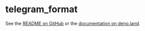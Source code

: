 # telegram_format

See the [README on GitHub](https://github.com/EdJoPaTo/telegram-format#readme)
or the [documentation on deno.land](https://deno.land/x/telegram-format?doc).
